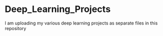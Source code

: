 # Deep_Learning_Projects
I am uploading my various deep learning projects as separate files in this repository
